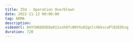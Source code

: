 ```yaml
---
title: ZSU - Operation Overblown
date: 2022-11-12 00:00:00
tag: ARMA
description:
videoUrl: bHYCW6bDUE8a011xxh8fc00YXu02gnlcXbkscaPl02EDhzg
duration: 720
---
```

